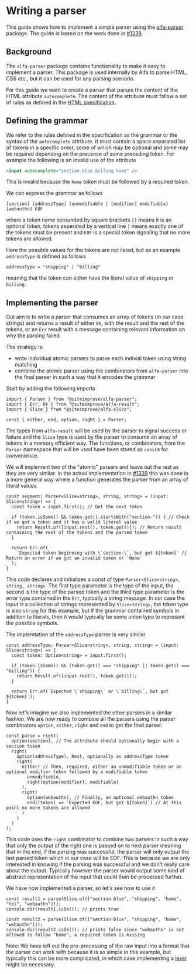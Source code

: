 # Writing a parser

This guide shows how to implement a simple parser using the [alfa-parser](https://github.com/Siteimprove/alfa/tree/main/packages/alfa-parser) package. The guide is based on the work done in [#1339][PR].

## Background

The `alfa-parser` package contains functionality to make it easy to implement a parser. This package is used internally by Alfa to parse HTML, CSS etc., but it can be used for any parsing scenario.

For this guide we want to create a parser that parses the content of the HTML attribute `autocomplete`. The content of the attribute must follow a set of rules as defined in the [HTML specification](https://html.spec.whatwg.org/multipage/#autofill-detail-tokens).

## Defining the grammar

We refer to the rules defined in the specification as the grammar or the syntax of the `autocomplete` attribute. It must contain a space separated list of tokens in a specific order, some of which may be optional and some may be required depending on the precense of some preceding token. For example the following is an invalid use of the attribute
```HTML
<input autocomplete="section-blue billing home" />
```
This is invalid because the `home` token must be followed by a required token.

We can express the grammar as follows
```
[section] [addressType] (unmodifiable | [modifier] modifiable) [webauthn] EOF
```
where a token name sorounded by square brackets `[]` means it is an optional token, tokens seperated by a vertical line `|` means exactly one of the tokens must be present and `EOF` is a special token signaling that no more tokens are allowed.

Here the possible values for the tokens are not listed, but as an example `addressType` is defined as follows
```
addressType = "shipping" | "billing"
```
meaning that the token can either have the literal value of `shipping` or `billing`.

## Implementing the parser

Out aim is to write a parser that consumes an array of tokens (in our case strings) and returns a result of either `Ok`, with the result and the rest of the tokens, or an `Err` result with a message containing relevant information on why the parsing failed.

The strategy is:
- write individual atomic parsers to parse each indivial token using string matching
- combine the atomic parser using the combinators from `alfa-parser` into the final parser in such a way that it encodes the grammar

Start by adding the following imports
```TS
import { Parser } from "@siteimprove/alfa-parser";
import { Err, Ok } from "@siteimprove/alfa-result";
import { Slice } from "@siteimprove/alfa-slice";

const { either, end, option, right } = Parser;
```
The types from `alfa-result` will be used by the parser to signal success or failure and the `Slice` type is used by the parser to consume an array of tokens in a memory efficient way. The functions, or combinators, from the `Parser` namespace that will be used have been stored as `const`s for convenience.

We will implement two of the "atomic" parsers and leave out the rest as they are very similar. In the actual implementation in [#1339][PR] this was done in a more general way where a function generates the parser from an array of literal values.

```TS
const segment: Parser<Slice<string>, string, string> = (input: Slice<string>) => {
  const token = input.first(); // Get the next token
  
  if (token.isSome() && token.get().startsWith("section-")) { // Check if we got a token and it has a valid literal value
    return Result.of([input.rest(), token.get()]); // Return result containing the rest of the tokens and the parsed token
  }
  
  return Err.of(
    `Expected token beginning with \`section-\`, but got ${token}` // Return an error if we got an invalid token or `None`
  );
}
```
This code declares and initializes a const of type `Parser<Slice<string>, string, string>`. The first type parameter is the type of the input, the second is the type of the parsed token and the third type parameter is the error type contained in the `Err`, typically a string message. In our case the input is a collection of strings represented by `Slice<string>`, the token type is also `string` for this example, but if the grammar contained symbols in addition to literals, then it would typically be some union type to represent the possible symbols.

The implemtation of the `addressType` parser is very similar
```TS
const addressType: Parser<Slice<string>, string, string> = (input: Slice<string>) => {
  const token: Option<string> = input.first(); 
  
  if (token.isSome() && (token.get() === "shipping" || token.get() === "billing")) { 
    return Result.of([input.rest(), token.get()]); 
  }
  
  return Err.of(`Expected \`shipping\` or \`billing\`, but got ${token}`); 
}
```

Now let's imagine we also implemented the other parsers in a similar fashion. We are now ready to combine all the parsers using the parser combinators `option`, `either`, `right` and `end` to get the final parser.

```TS
const parse = right(
  option(section), // The attribute should optionally begin with a section token
  right(
    option(addressType), Next, optionally an addressType token
    right(
      either( // Then, required, either an unmodifiable token or an optional modifier token followed by a modifiable token
        unmodifiable,
        right(option(modifier), modifiable)
      ),
      right(
        option(webauthn), // Finally, an optional webauthn token
        end((token) => `Expected EOF, but got ${token}`) // At this point no more tokens are allowed
      )
    )
  )
);
```
This code uses the `right` combinator to combine two parsers in such a way that only the output of the right one is passed on to next parser meaning that in the end, if the parsing was successful, the parser will only output the last parsed token which in our case will be EOF. This is because we are only interested in knowing if the parsing was successful and we don't really care about the output. Typically however the parser would output some kind of abstract representation of the input that could then be processed further.

We have now implemented a parser, so let's see how to use it
```TS
const result1 = parse(Slice.of(["section-blue", "shipping", "home", "tel", "webauthn"]));
console.dir(result1.isOk()); // prints true

const result2 = parse(Slice.of(["section-blue", "shipping", "home", "webauthn"]));
console.dir(result2.isOk()); // prints false since "webauthn" is not allowed to follow "home", a required token is missing
```

Note: We have left out the pre-processing of the raw input into a format that the parser can work with because it is so simple in this example, but typically this can be more complicated, in which case implementing a [lexer](https://en.wikipedia.org/wiki/Lex_(software)) might be necessary.

[PR]: https://github.com/Siteimprove/alfa/pull/1339
